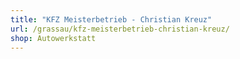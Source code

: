 ```yaml
---
title: "KFZ Meisterbetrieb - Christian Kreuz"
url: /grassau/kfz-meisterbetrieb-christian-kreuz/
shop: Autowerkstatt
---
```

